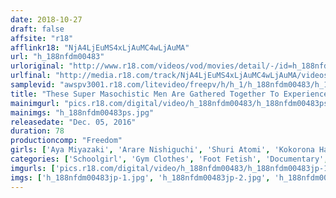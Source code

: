 ```yaml
---
date: 2018-10-27
draft: false
affsite: "r18"
afflinkr18: "NjA4LjEuMS4xLjAuMC4wLjAuMA"
url: "h_188nfdm00483"
urloriginal: "http://www.r18.com/videos/vod/movies/detail/-/id=h_188nfdm00483"
urlfinal: "http://media.r18.com/track/NjA4LjEuMS4xLjAuMC4wLjAuMA/videos/vod/movies/detail/-/id=h_188nfdm00483"
samplevid: "awspv3001.r18.com/litevideo/freepv/h/h_1/h_188nfdm00483/h_188nfdm00483_dmb_w.mp4"
title: "These Super Masochistic Men Are Gathered Together To Experience Ball-Kicking For The First Time!"
mainimgurl: "pics.r18.com/digital/video/h_188nfdm00483/h_188nfdm00483ps.jpg"
mainimgs: "h_188nfdm00483ps.jpg"
releasedate: "Dec. 05, 2016"
duration: 78
productioncomp: "Freedom"
girls: ['Aya Miyazaki', 'Arare Nishiguchi', 'Shuri Atomi', 'Kokorona Hakuto', 'Miyu Kanade', 'Yuri Serina']
categories: ['Schoolgirl', 'Gym Clothes', 'Foot Fetish', 'Documentary', 'Masochist Man', 'Hi-Def']
imgurls: ['pics.r18.com/digital/video/h_188nfdm00483/h_188nfdm00483jp-1.jpg', 'pics.r18.com/digital/video/h_188nfdm00483/h_188nfdm00483jp-2.jpg', 'pics.r18.com/digital/video/h_188nfdm00483/h_188nfdm00483jp-3.jpg', 'pics.r18.com/digital/video/h_188nfdm00483/h_188nfdm00483jp-4.jpg', 'pics.r18.com/digital/video/h_188nfdm00483/h_188nfdm00483jp-5.jpg', 'pics.r18.com/digital/video/h_188nfdm00483/h_188nfdm00483jp-6.jpg', 'pics.r18.com/digital/video/h_188nfdm00483/h_188nfdm00483jp-7.jpg', 'pics.r18.com/digital/video/h_188nfdm00483/h_188nfdm00483jp-8.jpg', 'pics.r18.com/digital/video/h_188nfdm00483/h_188nfdm00483jp-9.jpg', 'pics.r18.com/digital/video/h_188nfdm00483/h_188nfdm00483jp-10.jpg', 'pics.r18.com/digital/video/h_188nfdm00483/h_188nfdm00483jp-11.jpg', 'pics.r18.com/digital/video/h_188nfdm00483/h_188nfdm00483jp-12.jpg', 'pics.r18.com/digital/video/h_188nfdm00483/h_188nfdm00483jp-13.jpg', 'pics.r18.com/digital/video/h_188nfdm00483/h_188nfdm00483jp-14.jpg', 'pics.r18.com/digital/video/h_188nfdm00483/h_188nfdm00483jp-15.jpg', 'pics.r18.com/digital/video/h_188nfdm00483/h_188nfdm00483jp-16.jpg', 'pics.r18.com/digital/video/h_188nfdm00483/h_188nfdm00483jp-17.jpg', 'pics.r18.com/digital/video/h_188nfdm00483/h_188nfdm00483jp-18.jpg', 'pics.r18.com/digital/video/h_188nfdm00483/h_188nfdm00483jp-19.jpg', 'pics.r18.com/digital/video/h_188nfdm00483/h_188nfdm00483jp-20.jpg']
imgs: ['h_188nfdm00483jp-1.jpg', 'h_188nfdm00483jp-2.jpg', 'h_188nfdm00483jp-3.jpg', 'h_188nfdm00483jp-4.jpg', 'h_188nfdm00483jp-5.jpg', 'h_188nfdm00483jp-6.jpg', 'h_188nfdm00483jp-7.jpg', 'h_188nfdm00483jp-8.jpg', 'h_188nfdm00483jp-9.jpg', 'h_188nfdm00483jp-10.jpg', 'h_188nfdm00483jp-11.jpg', 'h_188nfdm00483jp-12.jpg', 'h_188nfdm00483jp-13.jpg', 'h_188nfdm00483jp-14.jpg', 'h_188nfdm00483jp-15.jpg', 'h_188nfdm00483jp-16.jpg', 'h_188nfdm00483jp-17.jpg', 'h_188nfdm00483jp-18.jpg', 'h_188nfdm00483jp-19.jpg', 'h_188nfdm00483jp-20.jpg']
---
```

